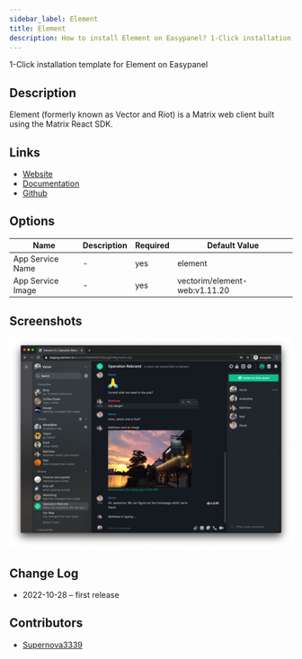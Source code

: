 ```yaml
---
sidebar_label: Element
title: Element
description: How to install Element on Easypanel? 1-Click installation template for Element on Easypanel
---
```


<!-- generated -->

1-Click installation template for Element on Easypanel

## Description

Element (formerly known as Vector and Riot) is a Matrix web client built using the Matrix React SDK.

## Links

- [Website](https://element.io/)
- [Documentation](https://github.com/vector-im/element-web/wiki)
- [Github](https://github.com/vector-im/element-web)

## Options

Name | Description | Required | Default Value
-|-|-|-
App Service Name | - | yes | element
App Service Image | - | yes | vectorim/element-web:v1.11.20

## Screenshots

![Element Screenshot](./assets/screenshot.png)

## Change Log

- 2022-10-28 – first release

## Contributors

- [Supernova3339](https://github.com/Supernova3339)

